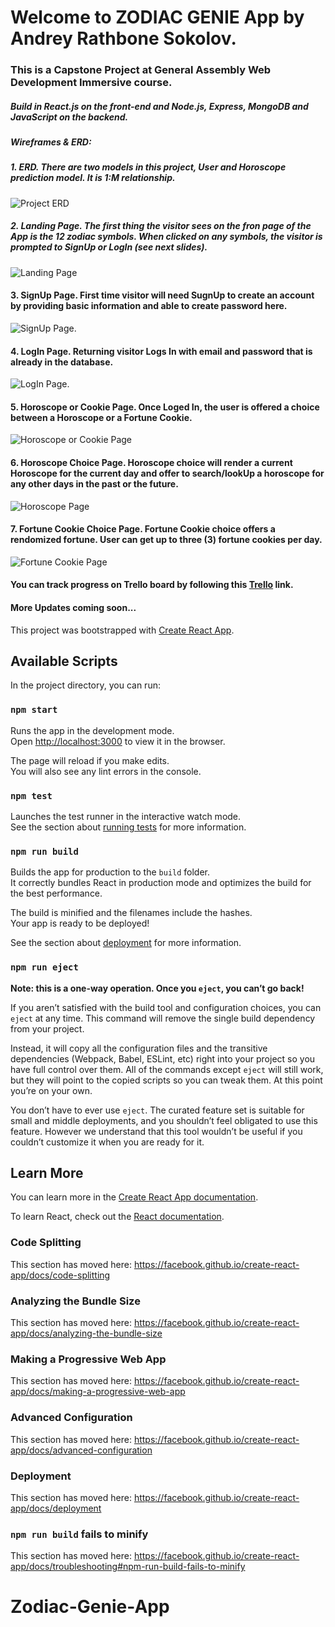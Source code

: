 # **Welcome to ZODIAC GENIE App by Andrey Rathbone Sokolov.**

### This is a Capstone Project at General Assembly Web Development Immersive course.

##### Build in React.js on the front-end and Node.js, Express, MongoDB and JavaScript on the backend.

##### Wireframes & ERD:


##### 1. ERD. There are two models in this project, User and Horoscope prediction model. It is 1:M relationship.

 ![Project ERD](/src/images/ERD+Wireframes/Zodiac-Gegie-App-ERD.png)

##### 2. Landing Page. The first thing the visitor sees on the fron page of the App is the 12 zodiac symbols. When clicked on any symbols, the visitor is prompted to SignUp or LogIn (see next slides).

 ![Landing Page](/images/ERD+Wireframes/Zodiac-Gegie-App-Wireframes.png)
 
 
#### 3. SignUp Page. First time visitor will need SugnUp to create an account by providing basic information and able to create password here.

 ![SignUp Page.](/images/ERD+Wireframes/Zodiac-Gegie-App-Wireframes-SignUp.png)
 
 
#### 4. LogIn Page. Returning visitor Logs In with email and password that is already in the database.

 ![LogIn Page.](/images/ERD+Wireframes/Zodiac-Gegie-App-Wireframes-LogIn.png)
 
 
#### 5. Horoscope or Cookie Page. Once Loged In, the user is offered a choice between a Horoscope or a Fortune Cookie.

 ![Horoscope or Cookie Page](/images/ERD+Wireframes/Zodiac-Gegie-App-Wireframes-Horoscope-or-Cookie.png)
 
 
#### 6. Horoscope Choice Page. Horoscope choice will render a current Horoscope for the current day and offer to search/lookUp a horoscope for any other days in the past or the future.

 ![Horoscope Page](/images/ERD+Wireframes/Zodiac-Gegie-App-Wireframes-Horoscope.png)
 
 
#### 7. Fortune Cookie Choice Page. Fortune Cookie choice offers a rendomized fortune. User can get up to three (3) fortune cookies per day.

 ![Fortune Cookie Page](/images/ERD+Wireframes/Zodiac-Gegie-App-Wireframes-Cookie.png)
 
#### You can track progress on Trello board by following this [Trello](https://trello.com/b/C62GhUbX) link.


#### More Updates coming soon...

































This project was bootstrapped with [Create React App](https://github.com/facebook/create-react-app).

## Available Scripts

In the project directory, you can run:

### `npm start`

Runs the app in the development mode.<br>
Open [http://localhost:3000](http://localhost:3000) to view it in the browser.

The page will reload if you make edits.<br>
You will also see any lint errors in the console.

### `npm test`

Launches the test runner in the interactive watch mode.<br>
See the section about [running tests](https://facebook.github.io/create-react-app/docs/running-tests) for more information.

### `npm run build`

Builds the app for production to the `build` folder.<br>
It correctly bundles React in production mode and optimizes the build for the best performance.

The build is minified and the filenames include the hashes.<br>
Your app is ready to be deployed!

See the section about [deployment](https://facebook.github.io/create-react-app/docs/deployment) for more information.

### `npm run eject`

**Note: this is a one-way operation. Once you `eject`, you can’t go back!**

If you aren’t satisfied with the build tool and configuration choices, you can `eject` at any time. This command will remove the single build dependency from your project.

Instead, it will copy all the configuration files and the transitive dependencies (Webpack, Babel, ESLint, etc) right into your project so you have full control over them. All of the commands except `eject` will still work, but they will point to the copied scripts so you can tweak them. At this point you’re on your own.

You don’t have to ever use `eject`. The curated feature set is suitable for small and middle deployments, and you shouldn’t feel obligated to use this feature. However we understand that this tool wouldn’t be useful if you couldn’t customize it when you are ready for it.

## Learn More

You can learn more in the [Create React App documentation](https://facebook.github.io/create-react-app/docs/getting-started).

To learn React, check out the [React documentation](https://reactjs.org/).

### Code Splitting

This section has moved here: https://facebook.github.io/create-react-app/docs/code-splitting

### Analyzing the Bundle Size

This section has moved here: https://facebook.github.io/create-react-app/docs/analyzing-the-bundle-size

### Making a Progressive Web App

This section has moved here: https://facebook.github.io/create-react-app/docs/making-a-progressive-web-app

### Advanced Configuration

This section has moved here: https://facebook.github.io/create-react-app/docs/advanced-configuration

### Deployment

This section has moved here: https://facebook.github.io/create-react-app/docs/deployment

### `npm run build` fails to minify

This section has moved here: https://facebook.github.io/create-react-app/docs/troubleshooting#npm-run-build-fails-to-minify
# Zodiac-Genie-App
